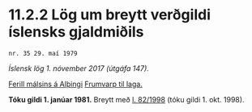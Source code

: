 # 11.2.2 Lög um breytt verðgildi íslensks gjaldmiðils

`nr. 35 29. maí 1979`

_Íslensk lög 1. nóvember 2017 (útgáfa 147)._

[Ferill málsins á Alþingi](https://www.althingi.is/thingstorf/thingmalalistar-eftir-thingum/ferill/?ltg=100&mnr=147)
[Frumvarp til laga.](https://www.althingi.is/altext/100/s/pdf/0225.pdf)

**Tóku gildi 1. janúar 1981.**
Breytt með
[l. 82/1998](https://althingi.is/altext/stjt/1998.082.html) (tóku gildi 1. okt. 1998).


